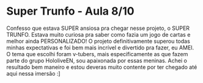 # Super Trunfo - Aula 8/10 

Confesso que estava SUPER ansiosa pra chegar nesse projeto, o SUPER TRUNFO. Estava muito curiosa pra saber como fazia um jogo de cartas e melhor ainda PERSONALIZADO! O projeto definitivamente superou todas minhas expectativas e foi bem mais incrível e divertido pra fazer, eu AMEI. O tema que escolhi foram v-tubers, mais especificamente as que fazem parte do grupo HololiveEN, sou apaixonada por essas meninas. Achei o resultado bem maneiro e estou deveras muito contente por ter chegado até aqui nessa imersão :]

